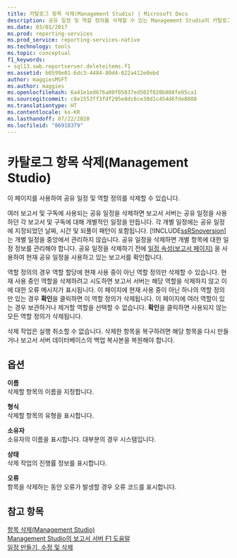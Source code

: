 ```yaml
---
title: 카탈로그 항목 삭제(Management Studio) | Microsoft Docs
description: 공유 일정 및 역할 정의를 삭제할 수 있는 Management Studio의 카탈로그 항목 삭제 페이지에 있는 옵션에 대해 알아봅니다.
ms.date: 03/01/2017
ms.prod: reporting-services
ms.prod_service: reporting-services-native
ms.technology: tools
ms.topic: conceptual
f1_keywords:
- sql13.swb.reportserver.deleteitems.f1
ms.assetid: b0599e01-6dc3-4484-80d4-022a412e0ebd
author: maggiesMSFT
ms.author: maggies
ms.openlocfilehash: 6a41e1ed676a00f05837ed502f020b888fe05ca1
ms.sourcegitcommit: c8e1553ff3fdf295e8dc6ce30d1c454d6fde8088
ms.translationtype: HT
ms.contentlocale: ko-KR
ms.lasthandoff: 07/22/2020
ms.locfileid: "86918379"
---
```

# <a name="delete-catalog-items-management-studio"></a>카탈로그 항목 삭제(Management Studio)
  이 페이지를 사용하여 공유 일정 및 역할 정의를 삭제할 수 있습니다.  
  
 여러 보고서 및 구독에 사용되는 공유 일정을 삭제하면 보고서 서버는 공유 일정을 사용하던 각 보고서 및 구독에 대해 개별적인 일정을 만듭니다. 각 개별 일정에는 공유 일정에 지정되었던 날짜, 시간 및 되풀이 패턴이 포함됩니다. [!INCLUDE[ssRSnoversion](../../includes/ssrsnoversion-md.md)] 는 개별 일정을 중앙에서 관리하지 않습니다. 공유 일정을 삭제하면 개별 항목에 대한 일정 정보를 관리해야 합니다. 공유 일정을 삭제하기 전에 [일정 속성(보고서 페이지)](../../reporting-services/tools/schedule-properties-reports-page.md) 을 사용하여 현재 공유 일정을 사용하고 있는 보고서를 확인합니다.  
  
 역할 정의의 경우 역할 할당에 현재 사용 중이 아닌 역할 정의만 삭제할 수 있습니다. 현재 사용 중인 역할을 삭제하려고 시도하면 보고서 서버는 해당 역할을 삭제하지 않고 이에 대한 오류 메시지가 표시됩니다. 이 페이지에 현재 사용 중이 아닌 하나의 역할 정의만 있는 경우 **확인**을 클릭하면 이 역할 정의가 삭제됩니다. 이 페이지에 여러 역할이 있는 경우 보관하거나 제거할 역할을 선택할 수 없습니다. **확인**을 클릭하면 사용되지 않는 모든 역할 정의가 삭제됩니다.  
  
 삭제 작업은 실행 취소할 수 없습니다. 삭제한 항목을 복구하려면 해당 항목을 다시 만들거나 보고서 서버 데이터베이스의 백업 복사본을 복원해야 합니다.  
  
## <a name="options"></a>옵션  
 **이름**  
 삭제할 항목의 이름을 지정합니다.  
  
 **형식**  
 삭제할 항목의 유형을 표시합니다.  
  
 **소유자**  
 소유자의 이름을 표시합니다. 대부분의 경우 시스템입니다.  
  
 **상태**  
 삭제 작업의 진행률 정보를 표시합니다.  
  
 **오류**  
 항목을 삭제하는 동안 오류가 발생할 경우 오류 코드를 표시합니다.  
  
## <a name="see-also"></a>참고 항목  
 [항목 삭제&#40;Management Studio&#41;](../../reporting-services/tools/delete-an-item-management-studio.md)   
 [Management Studio의 보고서 서버 F1 도움말](../../reporting-services/tools/report-server-in-management-studio-f1-help.md)   
 [일정 만들기, 수정 및 삭제](../../reporting-services/subscriptions/create-modify-and-delete-schedules.md)  
  
  

